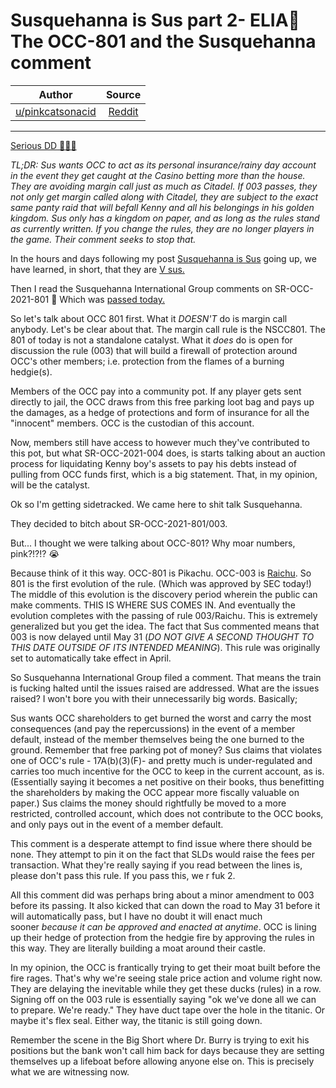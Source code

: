 Susquehanna is Sus part 2- ELIA🦍The OCC-801 and the Susquehanna comment
========================================================================

| Author       | Source       | 
| :-------------: |:-------------:|
|  [u/pinkcatsonacid](https://www.reddit.com/user/pinkcatsonacid/) | [Reddit](https://www.reddit.com/r/Superstonk/comments/mmgokd/susquehanna_is_sus_part_2_eliathe_occ801_and_the/) | 

---

[Serious DD 👨‍🔬🔬](https://www.reddit.com/r/Superstonk/search?q=flair_name%3A%22Serious%20DD%20%F0%9F%91%A8%E2%80%8D%F0%9F%94%AC%F0%9F%94%AC%22&restrict_sr=1)

*TL;DR: Sus wants OCC to act as its personal insurance/rainy day account in the event they get caught at the Casino betting more than the house. They are avoiding margin call just as much as Citadel. If 003 passes, they not only get margin called along with Citadel, they are subject to the exact same panty raid that will befall Kenny and all his belongings in his golden kingdom. Sus only has a kingdom on paper, and as long as the rules stand as currently written. If you change the rules, they are no longer players in the game. Their comment seeks to stop that.*

In the hours and days following my post [Susquehanna is Sus](https://www.reddit.com/r/Wallstreetbetsnew/comments/mli9vf/susquehanna_is_sus_the_missing_michael_burrys/?utm_medium=android_app&utm_source=share) going up, we have learned, in short, that they are [V sus.](http://imgur.com/a/EzZB2vv)

Then I read the Susquehanna International Group comments on SR-OCC-2021-801 🧐 Which was [passed today.](https://www.google.com/url?sa=t&source=web&rct=j&url=https://www.sec.gov/rules/sro/occ/2021/34-91491.pdf&ved=2ahUKEwiQxrPNvu3vAhVbbc0KHQzvAXYQFjAAegQIBxAC&usg=AOvVaw3XnWmA5OCyUF1ZoToM3B8L)

So let's talk about OCC 801 first. What it *DOESN'T* do is margin call anybody. Let's be clear about that. The margin call rule is the NSCC801\. The 801 of today is not a standalone catalyst. What it *does* do is open for discussion the rule (003) that will build a firewall of protection around OCC's other members; i.e. protection from the flames of a burning hedgie(s).

Members of the OCC pay into a community pot. If any player gets sent directly to jail, the OCC draws from this free parking loot bag and pays up the damages, as a hedge of protections and form of insurance for all the "innocent" members. OCC is the custodian of this account.

Now, members still have access to however much they've contributed to this pot, but what SR-OCC-2021-004 does, is starts talking about an auction process for liquidating Kenny boy's assets to pay his debts instead of pulling from OCC funds first, which is a big statement. That, in my opinion, will be the catalyst.

Ok so I'm getting sidetracked. We came here to shit talk Susquehanna.

They decided to bitch about SR-OCC-2021-801/003.

But... I thought we were talking about OCC-801? Why moar numbers, pink?!?!? 😭

Because think of it this way. OCC-801 is Pikachu. OCC-003 is [Raichu](http://imgur.com/a/Z5d1tH9). So 801 is the first evolution of the rule. (Which was approved by SEC today!) The middle of this evolution is the discovery period wherein the public can make comments. THIS IS WHERE SUS COMES IN. And eventually the evolution completes with the passing of rule 003/Raichu. This is extremely generalized but you get the idea. The fact that Sus commented means that 003 is now delayed until May 31 (*DO NOT GIVE A SECOND THOUGHT TO THIS DATE OUTSIDE OF ITS INTENDED MEANING*). This rule was originally set to automatically take effect in April.

So Susquehanna International Group filed a comment. That means the train is fucking halted until the issues raised are addressed. What are the issues raised? I won't bore you with their unnecessarily big words. Basically;

Sus wants OCC shareholders to get burned the worst and carry the most consequences (and pay the repercussions) in the event of a member default, instead of the member themselves being the one burned to the ground. Remember that free parking pot of money? Sus claims that violates one of OCC's rule - 17A(b)(3)(F)- and pretty much is under-regulated and carries too much incentive for the OCC to keep in the current account, as is. (Essentially saying it becomes a net positive on their books, thus benefitting the shareholders by making the OCC appear more fiscally valuable on paper.) Sus claims the money should rightfully be moved to a more restricted, controlled account, which does not contribute to the OCC books, and only pays out in the event of a member default.

This comment is a desperate attempt to find issue where there should be none. They attempt to pin it on the fact that SLDs would raise the fees per transaction. What they're really saying if you read between the lines is, please don't pass this rule. If you pass this, we r fuk 2.

All this comment did was perhaps bring about a minor amendment to 003 before its passing. It also kicked that can down the road to May 31 before it will automatically pass, but I have no doubt it will enact much sooner *because it can be approved and enacted at anytime*. OCC is lining up their hedge of protection from the hedgie fire by approving the rules in this way. They are literally building a moat around their castle.

In my opinion, the OCC is frantically trying to get their moat built before the fire rages. That's why we're seeing stale price action and volume right now. They are delaying the inevitable while they get these ducks (rules) in a row. Signing off on the 003 rule is essentially saying "ok we've done all we can to prepare. We're ready." They have duct tape over the hole in the titanic. Or maybe it's flex seal. Either way, the titanic is still going down.

Remember the scene in the Big Short where Dr. Burry is trying to exit his positions but the bank won't call him back for days because they are setting themselves up a lifeboat before allowing anyone else on. This is precisely what we are witnessing now.
